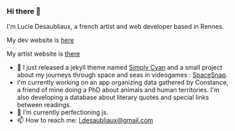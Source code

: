 ### Hi there 👋
I'm Lucie Desaubliaux, a french artist and web developer based in Rennes.

My dev website is [here](https://pquod.github.io/dev_portfolio/)

My artist website is [there](http://luciedesaubliaux.fr)

- 🔭 I just released a jekyll theme named [Simply Cyan](https://github.com/PQuod/simply-cyan-theme) and a small project about my journeys through space and seas in videogames : [SpaceSnap](https://pquod.github.io/spacesnap/).
- I'm currently working on an app organizing data gathered by Constance, a friend of mine doing a PhD about animals and human territories. I'm also developing a database about literary quotes and special links between readings.
- 🌱 I’m currently perfectioning js.
- 📫 How to reach me: l.desaubliaux@gmail.com

